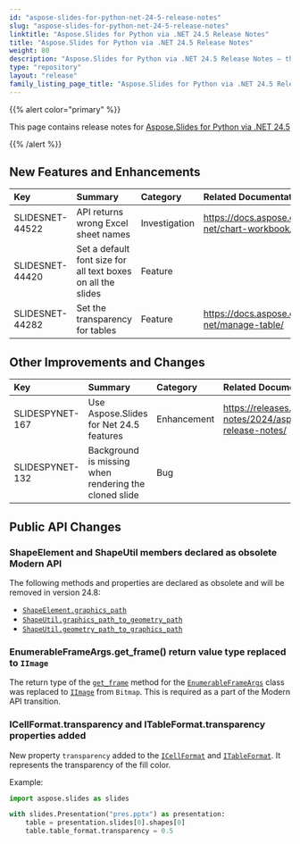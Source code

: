 ```yaml
---
id: "aspose-slides-for-python-net-24-5-release-notes"
slug: "aspose-slides-for-python-net-24-5-release-notes"
linktitle: "Aspose.Slides for Python via .NET 24.5 Release Notes"
title: "Aspose.Slides for Python via .NET 24.5 Release Notes"
weight: 80
description: "Aspose.Slides for Python via .NET 24.5 Release Notes – the latest updates and fixes."
type: "repository"
layout: "release"
family_listing_page_title: "Aspose.Slides for Python via .NET 24.5 Release Notes"
---
```


{{% alert color="primary" %}} 

This page contains release notes for [Aspose.Slides for Python via .NET 24.5](https://pypi.org/project/Aspose.Slides/24.5/)

{{% /alert %}} 

## New Features and Enhancements
|**Key**|**Summary**|**Category**|**Related Documentation**|
| :- | :- | :- | :- |
|SLIDESNET-44522|API returns wrong Excel sheet names|Investigation|<https://docs.aspose.com/slides/python-net/chart-workbook/>|
|SLIDESNET-44420|Set a default font size for all text boxes on all the slides|Feature||
|SLIDESNET-44282|Set the transparency for tables|Feature|<https://docs.aspose.com/slides/python-net/manage-table/>

## Other Improvements and Changes
|**Key**|**Summary**|**Category**|**Related Documentation**|
| :- | :- | :- | :- |
|SLIDESPYNET-167|Use Aspose.Slides for Net 24.5 features|Enhancement|<https://releases.aspose.com/slides/net/release-notes/2024/aspose-slides-for-net-24-5-release-notes/>|
|SLIDESPYNET-132|Background is missing when rendering the cloned slide|Bug||

## Public API Changes

### ShapeElement and ShapeUtil members declared as obsolete Modern API

The following methods and properties are declared as obsolete and will be removed in version 24.8:
- [`ShapeElement.graphics_path`](https://reference.aspose.com/slides/python-net/aspose.slides/shapeelement/graphics_path/)
- [`ShapeUtil.graphics_path_to_geometry_path`](https://reference.aspose.com/slides/python-net/aspose.slides.util/shapeutil/graphics_path_to_geometry_path/#asposepydrawingdrawing2dgraphicspath)
- [`ShapeUtil.geometry_path_to_graphics_path`](https://reference.aspose.com/slides/python-net/aspose.slides.util/shapeutil/geometry_path_to_graphics_path/#igeometrypath)

### EnumerableFrameArgs.get_frame() return value type replaced to `IImage`

The return type of the [`get_frame`](https://reference.aspose.com/slides/python-net/aspose.slides.export/enumerableframeargs/get_frame/#) method for the [`EnumerableFrameArgs`](https://reference.aspose.com/slides/python-net/aspose.slides.export/enumerableframeargs/) class was replaced to [`IImage`](https://reference.aspose.com/slides/python-net/aspose.slides/iimage/) from `Bitmap`. This is required as a part of the Modern API transition.

### ICellFormat.transparency and ITableFormat.transparency properties added

New property `transparency` added to the [`ICellFormat`](https://reference.aspose.com/slides/python-net/aspose.slides/icellformat/) and [`ITableFormat`](https://reference.aspose.com/slides/python-net/aspose.slides/itableformat/). It represents the transparency of the fill color.

Example:

```python
import aspose.slides as slides

with slides.Presentation("pres.pptx") as presentation:
    table = presentation.slides[0].shapes[0]
    table.table_format.transparency = 0.5
```
